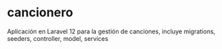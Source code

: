 # cancionero
Aplicación en Laravel 12 para la gestión de canciones, incluye migrations, seeders, controller, model, services
